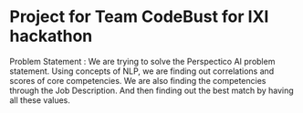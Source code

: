 # Project for Team CodeBust for IXI hackathon 
Problem Statement : 
We are trying to solve the Perspectico AI problem statement. Using concepts of NLP, we are finding out correlations and scores of core competencies. We are also finding the competencies through the Job Description. And then finding out the best match by having all these values. 
